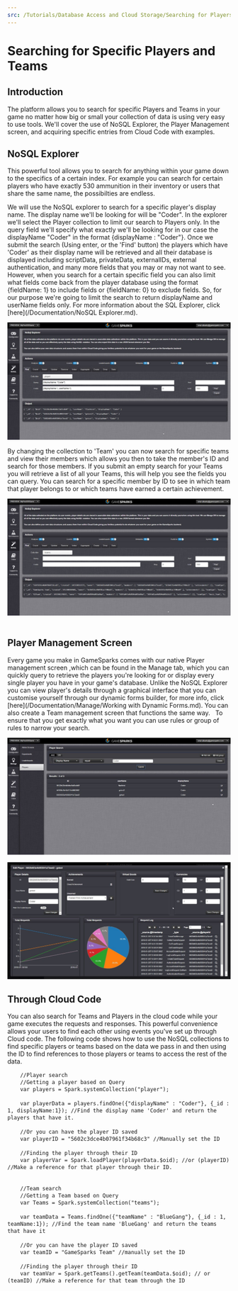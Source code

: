 ```yaml
---
src: /Tutorials/Database Access and Cloud Storage/Searching for Players and Teams.md
---
```


# Searching for Specific Players and Teams

## Introduction

The platform allows you to search for specific Players and Teams in your game no matter how big or small your collection of data is using very easy to use tools. We'll cover the use of NoSQL Explorer, the Player Management screen, and acquiring specific entries from Cloud Code with examples.  

## NoSQL Explorer

This powerful tool allows you to search for anything within your game down to the specifics of a certain index. For example you can search for certain players who have exactly 530 ammunition in their inventory or users that share the same name, the possibilties are endless.

We will use the NoSQL explorer to search for a specific player's display name. The display name we'll be looking for will be "Coder". In the explorer we'll select the Player collection to limit our search to Players only. In the query field we'll specify what exactly we'll be looking for in our case the displayName "Coder" in the format {displayName : "Coder"}. Once we submit the search (Using enter, or the 'Find' button) the players which have 'Coder' as their display name will be retrieved and all their database is displayed including scriptData, privateData, externalIDs, external authentication, and many more fields that you may or may not want to see. However, when you search for a certain specific field you can also limit what fields come back from the player database using the format {fieldName: 1} to include fields or {fieldName: 0} to exclude fields. So, for our purpose we're going to limit the search to return displayName and userName fields only. For more information about the SQL Explorer, click [here](/Documentation/NoSQL Explorer.md).

![](img/TeamsPlayersSearch/1.jpg)

By changing the collection to 'Team' you can now search for specific teams and view their members which allows you then to take the member's ID and search for those members. If you submit an empty search for your Teams you will retrieve a list of all your Teams, this will help you see the fields you can query. You can search for a specific member by ID to see in which team that player belongs to or which teams have earned a certain achievement.

![](img/TeamsPlayersSearch/2.jpg)
   

## Player Management Screen

Every game you make in GameSparks comes with our native Player management screen ,which can be found in the Manage tab, which you can quickly query to retrieve the players you're looking for or display every single player you have in your game's database. Unlike the NoSQL Explorer you can view player's details through a graphical interface that you can customise yourself through our dynamic forms builder, for more info, click [here](/Documentation/Manage/Working with Dynamic Forms.md). You can also create a Team management screen that functions the same way.   To ensure that you get exactly what you want you can use rules or group of rules to narrow your search.

![](img/TeamsPlayersSearch/3.jpg)

![](img/TeamsPlayersSearch/4.jpg)


## Through Cloud Code

You can also search for Teams and Players in the cloud code while your game executes the requests and responses. This powerful convenience allows your users to find each other using events you've set up through Cloud code. The following code shows how to use the NoSQL collections to find specific players or teams based on the data we pass in and then using the ID to find references to those players or teams to access the rest of the data.

```    
    //Player search
    //Getting a player based on Query
    var players = Spark.systemCollection("player");

    var playerData = players.findOne({"displayName" : "Coder"}, {_id : 1, displayName:1}); //Find the display name 'Coder' and return the players that have it.

    //Or you can have the player ID saved
    var playerID = "5602c3dce4b07961f34b68c3" //Manually set the ID

    //Finding the player through their ID
    var playerVar = Spark.loadPlayer(playerData.$oid); //or (playerID) //Make a reference for that player through their ID.


    //Team search
    //Getting a Team based on Query
    var Teams = Spark.systemCollection("teams");

    var teamData = Teams.findOne({"teamName" : "BlueGang"}, {_id : 1, teamName:1}); //Find the team name 'BlueGang' and return the teams that have it

    //Or you can have the player ID saved
    var teamID = "GameSparks Team" //manually set the ID

    //Finding the player through their ID
    var teamVar = Spark.getTeams().getTeam(teamData.$oid); // or (teamID) //Make a reference for that team through the ID

```
